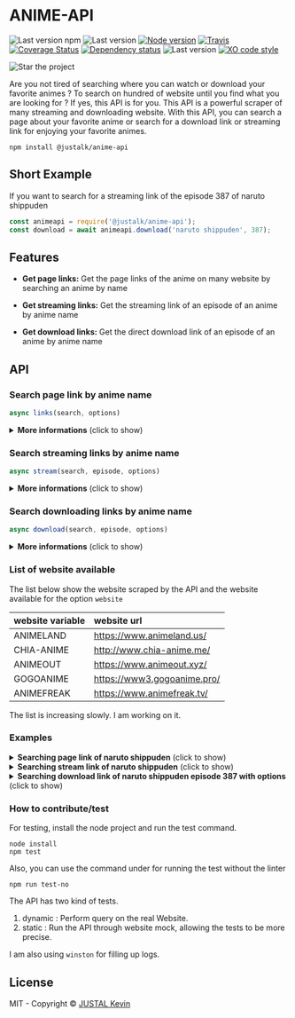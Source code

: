 # ANIME-API

![Last version npm](https://img.shields.io/npm/v/@justalk/anime-api.svg?style=flat-square)
![Last version](https://img.shields.io/github/v/tag/justalk/anime-api.svg?style=flat-square)
[![Node version](https://img.shields.io/node/v/@justalk/anime-api.svg?style=flat-square)](https://www.npmjs.com/package/@justalk/anime-api)
[![Travis](https://img.shields.io/travis/com/justalk/anime-api.svg?style=flat-square)](https://travis-ci.com/github/JustalK/anime-api)
[![Coverage Status](https://coveralls.io/repos/github/JustalK/ANIME-API/badge.svg?branch=master&style=flat-square)](https://coveralls.io/github/JustalK/anime-api?branch=master)
[![Dependency status](http://img.shields.io/david/justalk/anime-api.svg?style=flat-square)](https://david-dm.org/justalk/anime-api.svg)
![Last version](https://img.shields.io/github/license/justalk/anime-api.svg?style=flat-square)
[![XO code style](https://img.shields.io/badge/code_style-XO-5ed9c7.svg?style=flat-square)](https://github.com/xojs/xo)

![Star the project](https://img.shields.io/github/stars/justalk/anime-api?style=social)

Are you not tired of searching where you can watch or download your favorite animes ? To search on hundred of website until you find what you are looking for ? If yes, this API is for you. This API is a powerful scraper of many streaming and downloading website. With this API, you can search a page about your favorite anime or search for a download link or streaming link for enjoying your favorite animes.

`npm install @justalk/anime-api`

## Short Example

If you want to search for a streaming link of the episode 387 of naruto shippuden

```js
const animeapi = require('@justalk/anime-api');
const download = await animeapi.download('naruto shippuden', 387);
```

## Features

- **Get page links:** Get the page links of the anime on many website by searching an anime by name

- **Get streaming links:** Get the streaming link of an episode of an anime by anime name

- **Get download links:** Get the direct download link of an episode of an anime by anime name

## API

### Search page link by anime name

```js
async links(search, options)
```

<details>
  <summary><b>More informations</b> (click to show)</summary>

| name | type | description |
| :--- | :---------- | :--- |
| search | String | name of the anime searched |
| options | Object | (optionnal) List of the options |


###### Lists of optionnal options available for page links

| name of key | return type | description |
| :--- | :---------- | :--- |
| limit_per_website | Number | Limit the number of result per website |
| limit | Number | Limit the number of total result |
| website | String | Website that you wanna target, see under for the complete list |

###### Format response of `links`

| name of key | return type | description |
| :--- | :---------- | :--- |
| source | String | Name of the source |
| title | String | Complete title of the anime on the website |
| link | String | Link of the anime|
| levenshtein | Number | Difference of character from the search |

The result is order by levenshtein. The first result will be the closest from your research.

</details>

### Search streaming links by anime name

```js
async stream(search, episode, options)
```
<details>
  <summary><b>More informations</b> (click to show)</summary>

| name | type | description |
| :--- | :---------- | :--- |
| search | String | name of the anime searched |
| episode | Number | number of the episode searched |
| options | Object | (optionnal) List of the options |

###### Lists of optionnal options available for stream links

| name of key | return type | description |
| :--- | :---------- | :--- |
| limit_per_website | Number | Limit the number of result per website |

###### Format response of `stream`

| name of key | return type | description |
| :--- | :---------- | :--- |
| source | String | Name of the source |
| link | String | Link of the stream |

Only one result by source will be provided.

</details>

### Search downloading links by anime name

```js
async download(search, episode, options)
```

<details>
  <summary><b>More informations</b> (click to show)</summary>

| name | type | description |
| :--- | :---------- | :--- |
| search | String | name of the anime searched |
| episode | Number | number of the episode searched |
| options | Object | (optionnal) List of the options |

###### Lists of optionnal options available for download links

| name of key | return type | description |
| :--- | :---------- | :--- |
| limit_per_website | Number | Limit the number of result per website |

###### Format response of `download`

| name of key | return type | description |
| :--- | :---------- | :--- |
| source | String | Name of the source |
| link | String | Link of the download |

Only one result by source will be provided.

</details>

### List of website available

The list below show the website scraped by the API and the website available for the option `website`

| website variable | website url |
| :--- | :---------- |
| ANIMELAND | https://www.animeland.us/ |
| CHIA-ANIME | http://www.chia-anime.me/ |
| ANIMEOUT | https://www.animeout.xyz/ |
| GOGOANIME | https://www3.gogoanime.pro/ |
| ANIMEFREAK | https://www.animefreak.tv/ |

The list is increasing slowly. I am working on it.

### Examples

<details>
  <summary><b>Searching page link of naruto shippuden</b> (click to show)</summary>

```js
const animeapi = require('@latsuj/anime-api');
const results = await animeapi.links('Naruto shippuden');
```

```js
results = [{
    source: 'ANIMELAND',
    title: 'Naruto Shippuden',
    link: 'https://www.animeland.us/dub/naruto-shippuden',
    levenshtein: 2
  },
  {
    source: 'CHIA-ANIME',
    title: 'Naruto Shippuden',
    link: 'http://www.chia-anime.me/episode/naruto%e3%83%8a%e3%83%ab%e3%83%88%e7%96%be%e9%a2%a8%e4%bc%9danime/',
    levenshtein: 7
  },
  {
    source: 'ANIMEOUT',
    title: 'Naruto Shippuden Movie 7 The Last',
    link: 'https://www.animeout.xyz/dub/naruto-shippuden-movie-7-the-last',
    levenshtein: 19
}]
```
</details>

<details>
  <summary><b>Searching stream link of naruto shippuden</b> (click to show)</summary>


```js
const animeapi = require('@justalk/anime-api');
const stream = await animeapi.stream('naruto shippuden', 387);
```

```js
results = [{
    source: 'ANIMELAND',
    link: 'https://www.animeland.us/naruto-shippuden-episode-500-english-dubbed'
  },
  {
    source: 'CHIA-ANIME',
    link: 'http://www.chia-anime.me/naruto-shippuden-episode-500-english-subbed/'
}]
```

</details>

<details>
  <summary><b>Searching download link of naruto shippuden episode 387 with options</b> (click to show)</summary>

```js
const animeapi = require('@justalk/anime-api');
const download = await animeapi.download('naruto shippuden', 387, {website: 'CHIA-ANIME'});
```

```js
results = [{
  {
    source: 'CHIA-ANIME',
    link: 'http://www.chia-anime.me/naruto-shippuuden-episode-387-english-subbed/'
}]
```

</details>

### How to contribute/test

For testing, install the node project and run the test command.

```shell
node install
npm test
```

Also, you can use the command under for running the test without the linter

```shell
npm run test-no
```

The API has two kind of tests.
1. dynamic : Perform query on the real Website.
2. static : Run the API through website mock, allowing the tests to be more precise.

I am also using `winston` for filling up logs.

## License

MIT - Copyright &copy; [JUSTAL Kevin](https://teamkd.online/)

